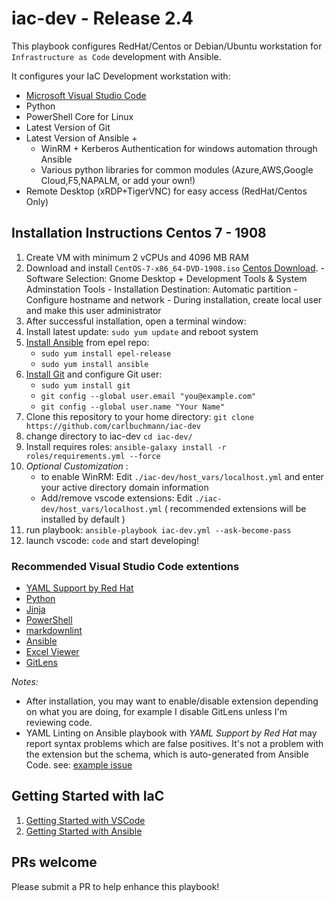 # iac-dev - Release 2.4

This playbook configures RedHat/Centos or Debian/Ubuntu workstation for `Infrastructure as Code` development with Ansible.

It configures your IaC Development workstation with:

- [Microsoft Visual Studio Code](https://code.visualstudio.com/)
- Python
- PowerShell Core for Linux
- Latest Version of Git
- Latest Version of Ansible +
  - WinRM + Kerberos Authentication for windows automation through Ansible
  - Various python libraries for common modules (Azure,AWS,Google Cloud,F5,NAPALM, or add your own!)
- Remote Desktop (xRDP+TigerVNC) for easy access (RedHat/Centos Only)

## Installation Instructions Centos 7 - 1908

  1.  Create VM with minimum 2 vCPUs and 4096 MB RAM
  2.  Download and install `CentOS-7-x86_64-DVD-1908.iso` [Centos Download](http://less.cogeco.net/CentOS/7.7.1908/isos/x86_64/).
     - Software Selection: Gnome Desktop + Development Tools & System Adminstation Tools
     - Installation Destination: Automatic partition
     - Configure hostname and network
     - During installation, create local user and make this user administrator
  3. After successful installation, open a terminal window:
  4. Install latest update: `sudo yum update` and reboot system
  4. [Install Ansible](http://docs.ansible.com/intro_installation.html) from epel repo:
     - `sudo yum install epel-release`
     - `sudo yum install ansible`
  5. [Install Git](https://git-scm.com/download/linux) and configure Git user:
     - `sudo yum install git`
     - `git config --global user.email "you@example.com"`
     - `git config --global user.name "Your Name"`
  6. Clone this repository to your home directory: `git clone https://github.com/carlbuchmann/iac-dev`
  7. change directory to iac-dev `cd iac-dev/`
  8. Install requires roles: `ansible-galaxy install -r roles/requirements.yml --force`
  9. *Optional Customization* :
     - to enable WinRM: Edit `./iac-dev/host_vars/localhost.yml` and enter your active directory domain information
     - Add/remove vscode extensions: Edit `./iac-dev/host_vars/localhost.yml` ( recommended extensions will be installed by default )
  10. run playbook: `ansible-playbook iac-dev.yml --ask-become-pass`
  11. launch vscode: `code` and start developing!

### Recommended Visual Studio Code extentions

- [YAML Support by Red Hat](https://marketplace.visualstudio.com/items?itemName=redhat.vscode-yaml)
- [Python](https://marketplace.visualstudio.com/items?itemName=ms-python.python)
- [Jinja](https://marketplace.visualstudio.com/items?itemName=samuelcolvin.jinjahtml)
- [PowerShell](https://marketplace.visualstudio.com/items?itemName=ms-vscode.PowerShell)
- [markdownlint](https://marketplace.visualstudio.com/items?itemName=DavidAnson.vscode-markdownlint)
- [Ansible](https://marketplace.visualstudio.com/items?itemName=vscoss.vscode-ansible)
- [Excel Viewer](https://marketplace.visualstudio.com/items?itemName=GrapeCity.gc-excelviewer)
- [GitLens](https://marketplace.visualstudio.com/items?itemName=eamodio.gitlens)

*Notes:*

- After installation, you may want to enable/disable extension depending on what you are doing, for example I disable GitLens unless I'm reviewing code.
- YAML Linting on Ansible playbook with *YAML Support by Red Hat* may report syntax problems which are false positives. It's not a problem with the extension but the schema, which is auto-generated from Ansible Code. see: [example issue](https://github.com/redhat-developer/vscode-yaml/issues/96)

## Getting Started with IaC

  1. [Getting Started with VSCode](https://code.visualstudio.com/docs)
  2. [Getting Started with Ansible](https://docs.ansible.com/ansible/latest/user_guide/intro_getting_started.html)

## PRs welcome

Please submit a PR to help enhance this playbook!
